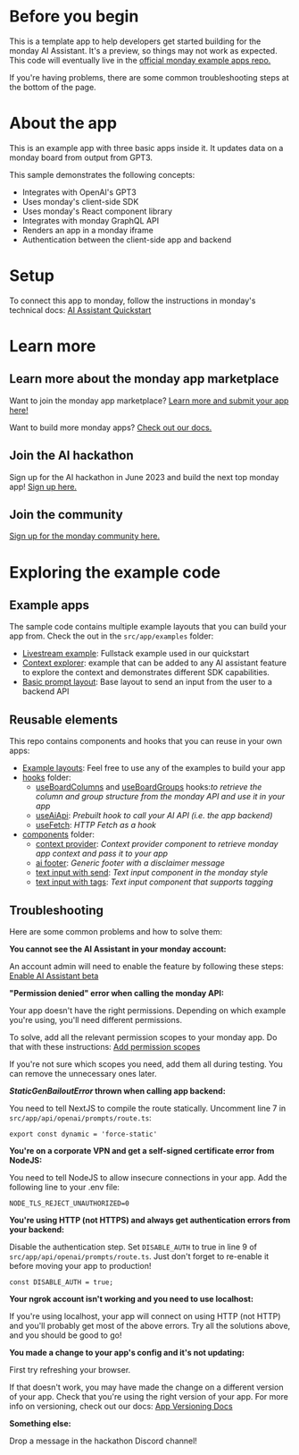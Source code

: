 # Before you begin

This is a template app to help developers get started building for the monday AI Assistant. It's a preview, so things may not work as expected. This code will eventually live in the [official monday example apps repo.](https://github.com/mondaycom/welcome-apps/)

If you're having problems, there are some common troubleshooting steps at the bottom of the page. 

# About the app

This is an example app with three basic apps inside it. It updates data on a monday board from output from GPT3. 

This sample demonstrates the following concepts: 
- Integrates with OpenAI's GPT3
- Uses monday's client-side SDK
- Uses monday's React component library
- Integrates with monday GraphQL API
- Renders an app in a monday iframe
- Authentication between the client-side app and backend

# Setup

To connect this app to monday, follow the instructions in monday's technical docs: [AI Assistant Quickstart](https://developer.monday.com/apps/docs/quickstart-for-ai-assistant) 


# Learn more

## Learn more about the monday app marketplace

Want to join the monday app marketplace? [Learn more and submit your app here!](https://monday.com/appdeveloper)

Want to build more monday apps? [Check out our docs.](https://developer.monday.com/apps/docs/intro)

## Join the AI hackathon

Sign up for the AI hackathon in June 2023 and build the next top monday app! [Sign up here.](https://lablab.ai/event/monday-ai-app-hackathon)

## Join the community

[Sign up for the monday community here.](https://community.monday.com)

# Exploring the example code

## Example apps

The sample code contains multiple example layouts that you can build your app from. Check the out in the `src/app/examples` folder: 
- [Livestream example](https://github.com/yuhgto/monday-ai-prompt-template/blob/main/src/examples/livestream-example/final-code.tsx): Fullstack example used in our quickstart
- [Context explorer](https://github.com/yuhgto/monday-ai-prompt-template/blob/main/src/examples/context-explorer/context-explorer-example.js): example that can be added to any AI assistant feature to explore the context and demonstrates different SDK capabilities. 
- [Basic prompt layout](https://github.com/yuhgto/monday-ai-prompt-template/blob/main/src/examples/basic-prompt-layout/prompt-layout.tsx): Base layout to send an input from the user to a backend API

## Reusable elements

This repo contains components and hooks that you can reuse in your own apps: 
- [Example layouts](https://github.com/yuhgto/monday-ai-prompt-template/tree/main/src/examples): Feel free to use any of the examples to build your app
- [hooks](https://github.com/yuhgto/monday-ai-prompt-template/tree/main/src/hooks) folder:
    - [useBoardColumns](https://github.com/yuhgto/monday-ai-prompt-template/blob/main/src/hooks/useBoardColumns.ts) and [useBoardGroups](https://github.com/yuhgto/monday-ai-prompt-template/blob/main/src/hooks/useBoardGroups.ts) hooks:_to retrieve the column and group structure from the monday API and use it in your app_
    - [useAiApi](https://github.com/yuhgto/monday-ai-prompt-template/blob/main/src/hooks/useAiApi.ts): _Prebuilt hook to call your AI API (i.e. the app backend)_
    - [useFetch](https://github.com/yuhgto/monday-ai-prompt-template/blob/main/src/hooks/useFetch.ts): _HTTP Fetch as a hook_
- [components](https://github.com/yuhgto/monday-ai-prompt-template/tree/main/src/components) folder:
    - [context provider](https://github.com/yuhgto/monday-ai-prompt-template/tree/main/src/components/context-provider): _Context provider component to retrieve monday app context and pass it to your app_
    - [ai footer](https://github.com/yuhgto/monday-ai-prompt-template/tree/main/src/components/ai-footer): _Generic footer with a disclaimer message_
    - [text input with send](https://github.com/yuhgto/monday-ai-prompt-template/tree/main/src/components/text-input-with-send): _Text input component in the monday style_
    - [text input with tags](https://github.com/yuhgto/monday-ai-prompt-template/tree/main/src/components/text-input-with-tags): _Text input component that supports tagging_

## Troubleshooting

Here are some common problems and how to solve them: 

**You cannot see the AI Assistant in your monday account:**

An account admin will need to enable the feature by following these steps: [Enable AI Assistant beta](https://developer.monday.com/apps/docs/quickstart-for-ai-assistant#enable-the-ai-assistant-beta)

**"Permission denied" error when calling the monday API:**

Your app doesn't have the right permissions. Depending on which example you're using, you'll need different permissions. 

To solve, add all the relevant permission scopes to your monday app. Do that with these instructions: [Add permission scopes](https://developer.monday.com/apps/docs/manage#define-app-permission-scopes)

If you're not sure which scopes you need, add them all during testing. You can remove the unnecessary ones later. 

**_StaticGenBailoutError_ thrown when calling app backend:**

You need to tell NextJS to compile the route statically. Uncomment line 7 in `src/app/api/openai/prompts/route.ts`:
```
export const dynamic = 'force-static'
```

**You're on a corporate VPN and get a self-signed certificate error from NodeJS:**

You need to tell NodeJS to allow insecure connections in your app. Add the following line to your .env file: 
```
NODE_TLS_REJECT_UNAUTHORIZED=0
```

**You're using HTTP (not HTTPS) and always get authentication errors from your backend:**

Disable the authentication step. Set `DISABLE_AUTH` to true in line 9 of `src/app/api/openai/prompts/route.ts`. Just don't forget to re-enable it before moving your app to production!
```
const DISABLE_AUTH = true;
```

**Your ngrok account isn't working and you need to use localhost:**

If you're using localhost, your app will connect on using HTTP (not HTTP) and you'll probably get most of the above errors. Try all the solutions above, and you should be good to go!

**You made a change to your app's config and it's not updating:**

First try refreshing your browser. 

If that doesn't work, you may have made the change on a different version of your app. Check that you're using the right version of your app. For more info on versioning, check out our docs: [App Versioning Docs](https://developer.monday.com/apps/docs/versioning)

**Something else:**

Drop a message in the hackathon Discord channel!